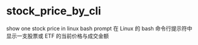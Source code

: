 # stock_price_by_cli
show one stock price in linux bash prompt 在 Linux 的 bash 命令行提示符中显示一支股票或 ETF 的当前价格与成交金额
